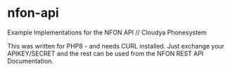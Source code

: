 # nfon-api
Example Implementations for the NFON API // Cloudya Phonesystem

This was written for PHP8 - and needs CURL installed. Just exchange your APIKEY/SECRET and the rest can be used from the NFON REST API Documentation.
